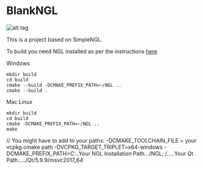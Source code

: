 # BlankNGL

![alt tag](http://nccastaff.bournemouth.ac.uk/jmacey/GraphicsLib/Demos/BlankNGL.png)

This is a project based on SimpleNGL.

To build you need NGL installed as per the instructions [here](https://github.com/NCCA/NGL)

Windows

```
mkdir build
cd build
cmake --build -DCMAKE_PREFIX_PATH=~/NGL ..
cmake --build .

```

Mac Linux


```
mkdir build
cd build
cmake -DCMAKE_PREFIX_PATH=~/NGL ..
make 
```


// You might have to add to your paths:
-DCMAKE_TOOLCHAIN_FILE = your vcpkg.cmake path
-DVCPKG_TARGET_TRIPLET=x64-windows
-DCMAKE_PREFIX_PATH=C:..Your NGL Installation Path.../NGL; /.....Your Qt Path...../Qt/5.9.9/msvc2017_64
